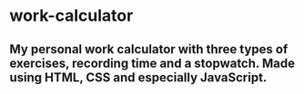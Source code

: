 # work-calculator
## My personal work calculator with three types of exercises, recording time and a stopwatch. Made using HTML, CSS and especially JavaScript.
